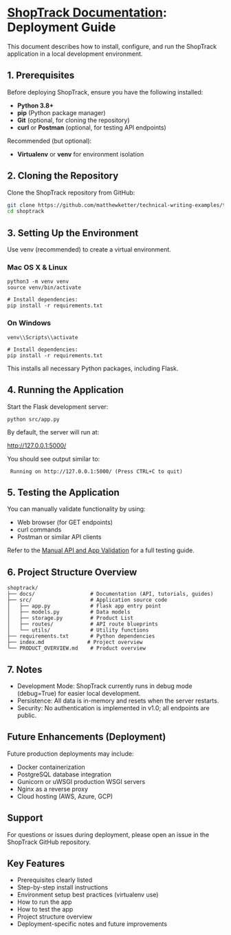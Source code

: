 # [ShopTrack Documentation](../index.md): Deployment Guide

This document describes how to install, configure, and run the ShopTrack application in a local development environment.

## 1. Prerequisites

Before deploying ShopTrack, ensure you have the following installed:

- **Python 3.8+**
- **pip** (Python package manager)
- **Git** (optional, for cloning the repository)
- **curl** or **Postman** (optional, for testing API endpoints)

Recommended (but optional):

- **Virtualenv** or **venv** for environment isolation

## 2. Cloning the Repository

Clone the ShopTrack repository from GitHub:

```bash
git clone https://github.com/matthewketter/technical-writing-examples/tree/main
cd shoptrack
```

## 3. Setting Up the Environment

Use venv (recommended) to create a virtual environment.

### Mac OS X & Linux

```
python3 -m venv venv
source venv/bin/activate

# Install dependencies:
pip install -r requirements.txt
```
### On Windows

```
venv\\Scripts\\activate

# Install dependencies:
pip install -r requirements.txt
```

This installs all necessary Python packages, including Flask.

## 4. Running the Application

Start the Flask development server:
```
python src/app.py
```

By default, the server will run at:

http://127.0.0.1:5000/

You should see output similar to:

```shell
 Running on http://127.0.0.1:5000/ (Press CTRL+C to quit)
```

## 5. Testing the Application

You can manually validate functionality by using:

- Web browser (for GET endpoints)
- curl commands
- Postman or similar API clients

Refer to the [Manual API and App  Validation](../validation/api_validation.md)  for a full testing guide.

## 6. Project Structure Overview

```
shoptrack/
├── docs/                  # Documentation (API, tutorials, guides)
├── src/                   # Application source code
│   ├── app.py             # Flask app entry point
│   ├── models.py          # Data models
│   ├── storage.py         # Product List
│   ├── routes/            # API route blueprints
│   └── utils/             # Utility functions
├── requirements.txt       # Python dependencies
├── index.md              # Project overview
└── PRODUCT_OVERVIEW.md    # Product overview
```

## 7. Notes

- Development Mode: ShopTrack currently runs in debug mode (debug=True) for easier local development.
- Persistence: All data is in-memory and resets when the server restarts.
- Security: No authentication is implemented in v1.0; all endpoints are public.

## Future Enhancements (Deployment)

Future production deployments may include:

- Docker containerization
- PostgreSQL database integration
- Gunicorn or uWSGI production WSGI servers
- Nginx as a reverse proxy
- Cloud hosting (AWS, Azure, GCP)

## Support

For questions or issues during deployment, please open an issue in the ShopTrack GitHub repository.

## Key Features

- Prerequisites clearly listed
- Step-by-step install instructions
- Environment setup best practices (virtualenv use)
- How to run the app
- How to test the app
- Project structure overview
- Deployment-specific notes and future improvements
